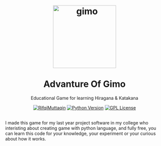 <h1 align="center">
  <a href="https://github.com/Rifqi31/AdvantureOfGimo" title="Advanture of Gimo">
    <img alt="gimo" src="https://github.com/Rifqi31/AdvantureOfGimo/blob/master/spritesheet/gimo.png" width="200px" height="200px" />
  </a>
  <br /><br />
  Advanture Of Gimo</h1>


<p align="center">Educational Game for learning Hiragana &amp; Katakana</p>

<div align="center">
<a href="#"><img alt="RifqiMuttaqin" src="https://img.shields.io/badge/Author-Rifqi%20Muttaqin-orange.svg" /></a> <a href="https://www.python.org/downloads/"><img alt="Python Version" src="https://img.shields.io/badge/Python-3.6.5-green.svg" /></a> <a href="https://www.gnu.org/licenses/"><img alt="GPL License" src="https://img.shields.io/badge/License-GPL--3.0-blue.svg" /></a>
</div><br />

I made this game for my last year project software in my college who interisting about creating game with python language, and fully free, you can learn this code for your knowledge, your experiment or your curious about how it works.
